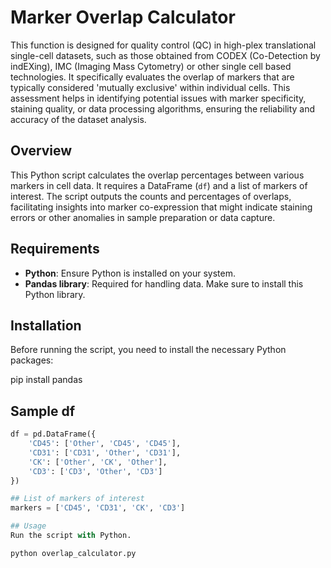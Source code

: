# Marker Overlap Calculator

This function is designed for quality control (QC) in high-plex translational single-cell datasets, such as those obtained from CODEX (Co-Detection by indEXing), IMC (Imaging Mass Cytometry) or other single cell based technologies. It specifically evaluates the overlap of markers that are typically considered 'mutually exclusive' within individual cells. This assessment helps in identifying potential issues with marker specificity, staining quality, or data processing algorithms, ensuring the reliability and accuracy of the dataset analysis.

## Overview

This Python script calculates the overlap percentages between various markers in cell data. It requires a DataFrame (`df`) and a list of markers of interest. The script outputs the counts and percentages of overlaps, facilitating insights into marker co-expression that might indicate staining errors or other anomalies in sample preparation or data capture.

## Requirements

- **Python**: Ensure Python is installed on your system.
- **Pandas library**: Required for handling data. Make sure to install this Python library.

## Installation

Before running the script, you need to install the necessary Python packages:

pip install pandas


## Sample df
```python
df = pd.DataFrame({
    'CD45': ['Other', 'CD45', 'CD45'],
    'CD31': ['CD31', 'Other', 'CD31'],
    'CK': ['Other', 'CK', 'Other'],
    'CD3': ['CD3', 'Other', 'CD3']
})

## List of markers of interest
markers = ['CD45', 'CD31', 'CK', 'CD3']

## Usage
Run the script with Python. 

python overlap_calculator.py
